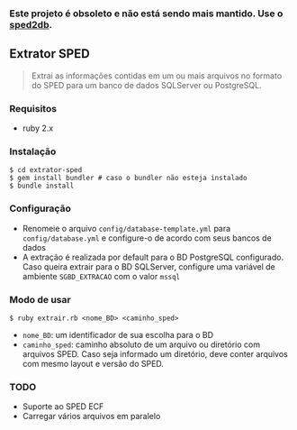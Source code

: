 ### Este projeto é obsoleto e não está sendo mais mantido. Use o [sped2db](https://github.com/elvisgs/sped2db).  

## Extrator SPED
> Extrai as informações contidas em um ou mais arquivos no formato do SPED para um banco de dados SQLServer ou PostgreSQL.

### Requisitos
- ruby 2.x

### Instalação
```shell
$ cd extrator-sped
$ gem install bundler # caso o bundler não esteja instalado
$ bundle install
```

### Configuração
- Renomeie o arquivo `config/database-template.yml` para `config/database.yml` e configure-o de acordo com seus bancos de dados
- A extração é realizada por default para o BD PostgreSQL configurado. Caso queira extrair para o BD SQLServer, configure uma variável de ambiente `SGBD_EXTRACAO` com o valor `mssql`

### Modo de usar
```shell
$ ruby extrair.rb <nome_BD> <caminho_sped>
```
- `nome_BD`: um identificador de sua escolha para o BD
- `caminho_sped`: caminho absoluto de um arquivo ou diretório com arquivos SPED. Caso seja informado um diretório, deve conter arquivos com mesmo layout e versão do SPED.

### TODO
- Suporte ao SPED ECF
- Carregar vários arquivos em paralelo
